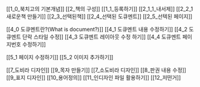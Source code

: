 [[1_0_북치고의  기본개념]]
[[2_책의 구성]]
[[1_1_등록하기]]
[[2_1_1_내서제]]
[[2_2_1 새로운책 만들기]]
[[2_3_선택된책]]
[[2_4_선택된 도큐멘트]]
[[2_5_선텍된 페이지]]

[[4_0 도큐멘트란?(What is document?)]]
[[4_1 도큐멘트 내용 수정하기]]
[[4_2 도큐멘트 단락 스타일 수정]]
[[4_3 도큐멘트 레이아웃 수정 하기]]
[[4_4 도큐멘트 페이지번호 수정하기]]

[[5_1  페이지 수정하기]]
[[5_2 이미지 추가하기]] 

[[7_도비라 디자인]]
[[9_목자 만들기]]
[[7_소도비라 디자인]]
[[8_판권 내용 수정]]
[[9_표지 디자인]]
[[10_용어정의]]
[[11_인디자인 파일 활용하기]]
[[12_저떤거]]